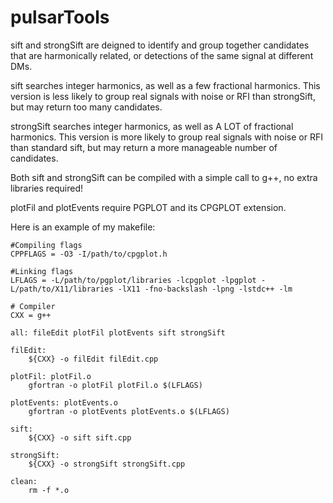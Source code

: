 # pulsarTools

sift and strongSift are deigned to identify and group together candidates that are harmonically related,
or detections of the same signal at different DMs.

sift searches integer harmonics, as well as a few fractional harmonics. This version is less likely to
group real signals with noise or RFI than strongSift, but may return too many candidates.

strongSift searches integer harmonics, as well as A LOT of fractional harmonics. This version is more
likely to group real signals with noise or RFI than standard sift, but may return a more manageable
number of candidates.

Both sift and strongSift can be compiled with a simple call to g++, no extra libraries required!



plotFil and plotEvents require PGPLOT and its CPGPLOT extension.



Here is an example of my makefile:

```
#Compiling flags
CPPFLAGS = -O3 -I/path/to/cpgplot.h

#Linking flags
LFLAGS = -L/path/to/pgplot/libraries -lcpgplot -lpgplot -L/path/to/X11/libraries -lX11 -fno-backslash -lpng -lstdc++ -lm

# Compiler
CXX = g++

all: fileEdit plotFil plotEvents sift strongSift

filEdit:
	${CXX} -o filEdit filEdit.cpp

plotFil: plotFil.o
	gfortran -o plotFil plotFil.o $(LFLAGS)

plotEvents: plotEvents.o
	gfortran -o plotEvents plotEvents.o $(LFLAGS)

sift:
	${CXX} -o sift sift.cpp

strongSift:
	${CXX} -o strongSift strongSift.cpp

clean:
	rm -f *.o
```
